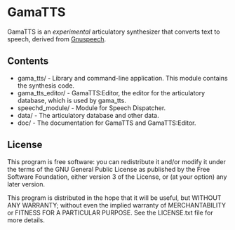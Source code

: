 
GamaTTS
=======

GamaTTS is an *experimental* articulatory synthesizer that converts text to
speech, derived from [Gnuspeech][].

[Gnuspeech]: http://www.gnu.org/software/gnuspeech/

Contents
--------

- gama_tts/ - Library and command-line application. This module contains the
  synthesis code.
- gama_tts_editor/ - GamaTTS:Editor, the editor for the articulatory database,
  which is used by gama_tts.
- speechd_module/ - Module for Speech Dispatcher.
- data/ - The articulatory database and other data.
- doc/ - The documentation for GamaTTS and GamaTTS:Editor.

License
-------

This program is free software: you can redistribute it and/or modify
it under the terms of the GNU General Public License as published by
the Free Software Foundation, either version 3 of the License, or
(at your option) any later version.

This program is distributed in the hope that it will be useful,
but WITHOUT ANY WARRANTY; without even the implied warranty of
MERCHANTABILITY or FITNESS FOR A PARTICULAR PURPOSE. See the
LICENSE.txt file for more details.
